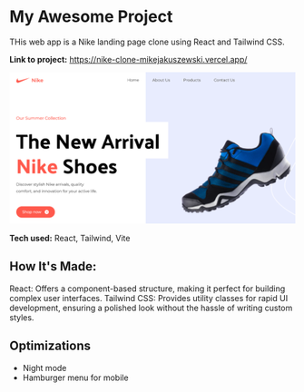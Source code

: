 # My Awesome Project

THis web app is a Nike landing page clone using React and Tailwind CSS.

**Link to project:** https://nike-clone-mikejakuszewski.vercel.app/

![alt tag](https://github.com/MikeJakuszewski/nike-clone/blob/main/NikeClone.png)

**Tech used:** React, Tailwind, Vite

## How It's Made:

React: Offers a component-based structure, making it perfect for building complex user interfaces.
Tailwind CSS: Provides utility classes for rapid UI development, ensuring a polished look without the hassle of writing custom styles.

## Optimizations

- Night mode
- Hamburger menu for mobile
